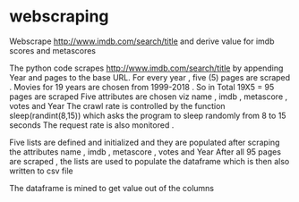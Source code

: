 # webscraping
Webscrape http://www.imdb.com/search/title and derive value for imdb scores and metascores 

The python code scrapes http://www.imdb.com/search/title by appending Year and pages to the base URL.
For every year , five (5) pages are scraped .
Movies for 19 years are chosen from 1999-2018 .
So in Total 19X5 = 95 pages are scraped 
Five attributes are chosen viz name , imdb , metascore , votes and Year 
The crawl rate is controlled by the function sleep(randint(8,15)) which asks the program to sleep randomly from 8 to 15 seconds
The request rate is also monitored . 

Five  lists are defined and initialized and they are populated after scraping the attributes name , imdb , metascore , votes and Year 
After all 95 pages are scraped , the lists are used to populate the dataframe which is then also written to csv file

The dataframe is mined to get value out of the columns 


